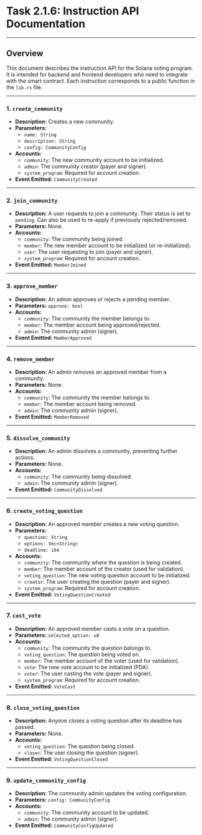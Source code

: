# Task 2.1.6: Instruction API Documentation

---

## Overview
This document describes the instruction API for the Solana voting program. It is intended for backend and frontend developers who need to integrate with the smart contract. Each instruction corresponds to a public function in the `lib.rs` file.

---

### 1. `create_community`
- **Description:** Creates a new community.
- **Parameters:**
  - `name: String`
  - `description: String`
  - `config: CommunityConfig`
- **Accounts:**
  - `community`: The new community account to be initialized.
  - `admin`: The community creator (payer and signer).
  - `system_program`: Required for account creation.
- **Event Emitted:** `CommunityCreated`

---

### 2. `join_community`
- **Description:** A user requests to join a community. Their status is set to `pending`. Can also be used to re-apply if previously rejected/removed.
- **Parameters:** None.
- **Accounts:**
  - `community`: The community being joined.
  - `member`: The new member account to be initialized (or re-initialized).
  - `user`: The user requesting to join (payer and signer).
  - `system_program`: Required for account creation.
- **Event Emitted:** `MemberJoined`

---

### 3. `approve_member`
- **Description:** An admin approves or rejects a pending member.
- **Parameters:** `approve: bool`
- **Accounts:**
  - `community`: The community the member belongs to.
  - `member`: The member account being approved/rejected.
  - `admin`: The community admin (signer).
- **Event Emitted:** `MemberApproved`

---

### 4. `remove_member`
- **Description:** An admin removes an approved member from a community.
- **Parameters:** None.
- **Accounts:**
  - `community`: The community the member belongs to.
  - `member`: The member account being removed.
  - `admin`: The community admin (signer).
- **Event Emitted:** `MemberRemoved`

---

### 5. `dissolve_community`
- **Description:** An admin dissolves a community, preventing further actions.
- **Parameters:** None.
- **Accounts:**
  - `community`: The community being dissolved.
  - `admin`: The community admin (signer).
- **Event Emitted:** `CommunityDissolved`

---

### 6. `create_voting_question`
- **Description:** An approved member creates a new voting question.
- **Parameters:**
  - `question: String`
  - `options: Vec<String>`
  - `deadline: i64`
- **Accounts:**
  - `community`: The community where the question is being created.
  - `member`: The member account of the creator (used for validation).
  - `voting_question`: The new voting question account to be initialized.
  - `creator`: The user creating the question (payer and signer).
  - `system_program`: Required for account creation.
- **Event Emitted:** `VotingQuestionCreated`

---

### 7. `cast_vote`
- **Description:** An approved member casts a vote on a question.
- **Parameters:** `selected_option: u8`
- **Accounts:**
  - `community`: The community the question belongs to.
  - `voting_question`: The question being voted on.
  - `member`: The member account of the voter (used for validation).
  - `vote`: The new vote account to be initialized (PDA).
  - `voter`: The user casting the vote (payer and signer).
  - `system_program`: Required for account creation.
- **Event Emitted:** `VoteCast`

---

### 8. `close_voting_question`
- **Description:** Anyone closes a voting question after its deadline has passed.
- **Parameters:** None.
- **Accounts:**
  - `voting_question`: The question being closed.
  - `closer`: The user closing the question (signer).
- **Event Emitted:** `VotingQuestionClosed`

---

### 9. `update_community_config`
- **Description:** The community admin updates the voting configuration.
- **Parameters:** `config: CommunityConfig`
- **Accounts:**
    - `community`: The community account to be updated.
    - `admin`: The community admin (signer).
- **Event Emitted:** `CommunityConfigUpdated` 